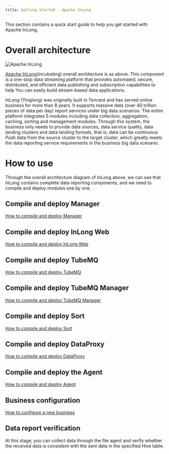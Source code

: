 ```yaml
---
title: Getting Started - Apache InLong
---
```


This section contains a quick start guide to help you get started with Apache InLong.

# Overall architecture
<img src="../../img/inlong_architecture.png" align="center" alt="Apache InLong"/>

[Apache InLong](https://inlong.apache.org)(incubating) overall architecture is as above. This component is a one-stop data streaming platform that provides automated, secure, distributed, and efficient data publishing and subscription capabilities to help You can easily build stream-based data applications.

InLong (Yinglong) was originally built in Tencent and has served online business for more than 8 years. It supports massive data (over 40 trillion pieces of data per day) report services under big data scenarios. The entire platform integrates 5 modules including data collection, aggregation, caching, sorting and management modules. Through this system, the business only needs to provide data sources, data service quality, data landing clusters and data landing formats, that is, data can be continuous Push data from the source cluster to the target cluster, which greatly meets the data reporting service requirements in the business big data scenario.


# How to use
Through the overall architecture diagram of InLong above, we can see that InLong contains complete data reporting components, and we need to compile and deploy modules one by one.

## Compile and deploy Manager
[How to compile and deploy Manager](modules/manager/quick_start.md)

## Compile and deploy InLong Web
[How to compile and deploy InLong Web](modules/website/quick_start.md)

## Compile and deploy TubeMQ
[How to compile and deploy TubeMQ](modules/tubemq/quick_start.md)

## Compile and deploy TubeMQ Manager
[How to compile and deploy TubeMQ Manager](modules/tubemq/tubemq-manager/quick_start.md)

## Compile and deploy Sort
[How to compile and deploy Sort](modules/sort/quick_start.md)

## Compile and deploy DataProxy
[How to compile and deploy DataProxy](modules/dataproxy/quick_start.md)

## Compile and deploy the Agent
[How to compile and deploy Agent](modules/agent/quick_start.md)

## Business configuration
[How to configure a new business](modules/manager/user_manual.md)

## Data report verification
At this stage, you can collect data through the file agent and verify whether the received data is consistent with the sent data in the specified Hive table.
